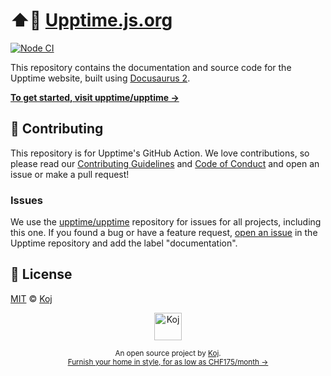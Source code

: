 # ⬆️📝 [Upptime.js.org](https://upptime.js.org)

[![Node CI](https://github.com/upptime/upptime.js.org/workflows/Node%20CI/badge.svg)](https://github.com/upptime/upptime.js.org/actions?query=workflow%3A%22Node+CI%22)

This repository contains the documentation and source code for the Upptime website, built using [Docusaurus 2](https://v2.docusaurus.io).

[**To get started, visit upptime/upptime →**](https://github.com/upptime/upptime)

## 🎁 Contributing

This repository is for Upptime's GitHub Action. We love contributions, so please read our [Contributing Guidelines](https://github.com/upptime/.github/blob/master/CONTRIBUTING.md) and [Code of Conduct](https://github.com/upptime/.github/blob/master/CODE_OF_CONDUCT.md) and open an issue or make a pull request!

### Issues

We use the [upptime/upptime](https://github.com/upptime/upptime) repository for issues for all projects, including this one. If you found a bug or have a feature request, [open an issue](https://github.com/upptime/upptime/issues) in the Upptime repository and add the label "documentation".

## 📄 License

[MIT](./LICENSE) © [Koj](https://koj.co)

<p align="center">
  <a href="https://koj.co">
    <img width="44" alt="Koj" src="https://kojcdn.com/v1598284251/website-v2/koj-github-footer_m089ze.svg">
  </a>
</p>
<p align="center">
  <sub>An open source project by <a href="https://koj.co">Koj</a>. <br> <a href="https://koj.co">Furnish your home in style, for as low as CHF175/month →</a></sub>
</p>
